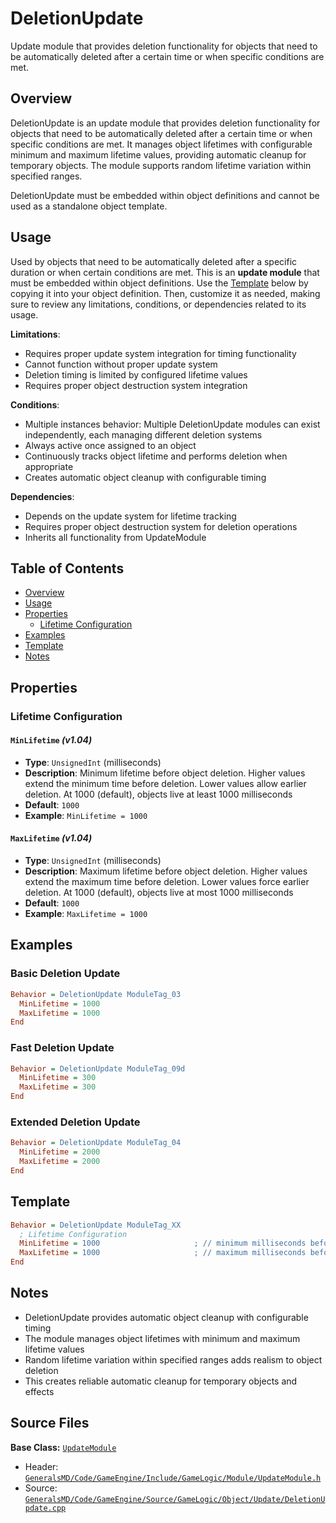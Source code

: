 # DeletionUpdate

Update module that provides deletion functionality for objects that need to be automatically deleted after a certain time or when specific conditions are met.

## Overview

DeletionUpdate is an update module that provides deletion functionality for objects that need to be automatically deleted after a certain time or when specific conditions are met. It manages object lifetimes with configurable minimum and maximum lifetime values, providing automatic cleanup for temporary objects. The module supports random lifetime variation within specified ranges.

DeletionUpdate must be embedded within object definitions and cannot be used as a standalone object template.

## Usage

Used by objects that need to be automatically deleted after a specific duration or when certain conditions are met. This is an **update module** that must be embedded within object definitions. Use the [Template](#template) below by copying it into your object definition. Then, customize it as needed, making sure to review any limitations, conditions, or dependencies related to its usage.

**Limitations**:
- Requires proper update system integration for timing functionality
- Cannot function without proper update system
- Deletion timing is limited by configured lifetime values
- Requires proper object destruction system integration

**Conditions**:
- Multiple instances behavior: Multiple DeletionUpdate modules can exist independently, each managing different deletion systems
- Always active once assigned to an object
- Continuously tracks object lifetime and performs deletion when appropriate
- Creates automatic object cleanup with configurable timing

**Dependencies**:
- Depends on the update system for lifetime tracking
- Requires proper object destruction system for deletion operations
- Inherits all functionality from UpdateModule

## Table of Contents

- [Overview](#overview)
- [Usage](#usage)
- [Properties](#properties)
  - [Lifetime Configuration](#lifetime-configuration)
- [Examples](#examples)
- [Template](#template)
- [Notes](#notes)

## Properties

### Lifetime Configuration

#### `MinLifetime` *(v1.04)*
- **Type**: `UnsignedInt` (milliseconds)
- **Description**: Minimum lifetime before object deletion. Higher values extend the minimum time before deletion. Lower values allow earlier deletion. At 1000 (default), objects live at least 1000 milliseconds
- **Default**: `1000`
- **Example**: `MinLifetime = 1000`

#### `MaxLifetime` *(v1.04)*
- **Type**: `UnsignedInt` (milliseconds)
- **Description**: Maximum lifetime before object deletion. Higher values extend the maximum time before deletion. Lower values force earlier deletion. At 1000 (default), objects live at most 1000 milliseconds
- **Default**: `1000`
- **Example**: `MaxLifetime = 1000`

## Examples

### Basic Deletion Update
```ini
Behavior = DeletionUpdate ModuleTag_03
  MinLifetime = 1000
  MaxLifetime = 1000
End
```

### Fast Deletion Update
```ini
Behavior = DeletionUpdate ModuleTag_09d
  MinLifetime = 300
  MaxLifetime = 300
End
```

### Extended Deletion Update
```ini
Behavior = DeletionUpdate ModuleTag_04
  MinLifetime = 2000
  MaxLifetime = 2000
End
```

## Template

```ini
Behavior = DeletionUpdate ModuleTag_XX
  ; Lifetime Configuration
  MinLifetime = 1000                     ; // minimum milliseconds before deletion *(v1.04)*
  MaxLifetime = 1000                     ; // maximum milliseconds before deletion *(v1.04)*
End
```

## Notes

- DeletionUpdate provides automatic object cleanup with configurable timing
- The module manages object lifetimes with minimum and maximum lifetime values
- Random lifetime variation within specified ranges adds realism to object deletion
- This creates reliable automatic cleanup for temporary objects and effects

## Source Files

**Base Class:** [`UpdateModule`](../../GeneralsMD/Code/GameEngine/Include/GameLogic/Module/UpdateModule.h)

- Header: [`GeneralsMD/Code/GameEngine/Include/GameLogic/Module/UpdateModule.h`](../../GeneralsMD/Code/GameEngine/Include/GameLogic/Module/UpdateModule.h)
- Source: [`GeneralsMD/Code/GameEngine/Source/GameLogic/Object/Update/DeletionUpdate.cpp`](../../GeneralsMD/Code/GameEngine/Source/GameLogic/Object/Update/DeletionUpdate.cpp)

